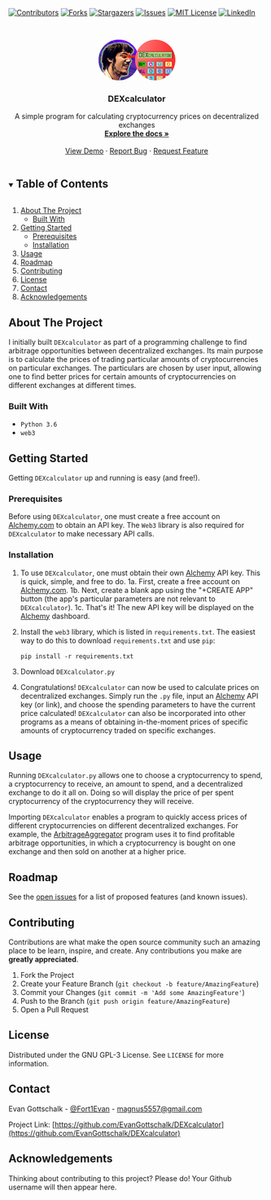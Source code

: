 [![Contributors][contributors-shield]][contributors-url]
[![Forks][forks-shield]][forks-url]
[![Stargazers][stars-shield]][stars-url]
[![Issues][issues-shield]][issues-url]
[![MIT License][license-shield]][license-url]
[![LinkedIn][linkedin-shield]][linkedin-url]



<!-- PROJECT LOGO -->
<br />
<p align="center">
  <a href="https://github.com/EvanGottschalk/DEXcalculator">
    <img src="images/logo.png" alt="Logo" width="151" height="80">
  </a>

  <h3 align="center">DEXcalculator</h3>

  <p align="center">
    A simple program for calculating cryptocurrency prices on decentralized exchanges
    <br />
    <a href="https://github.com/EvanGottschalk/DEXcalculator"><strong>Explore the docs »</strong></a>
    <br />
    <br />
    <a href="https://github.com/EvanGottschalk/DEXcalculator">View Demo</a>
    ·
    <a href="https://github.com/EvanGottschalk/DEXcalculator/issues">Report Bug</a>
    ·
    <a href="https://github.com/EvanGottschalk/DEXcalculator/issues">Request Feature</a>
  </p>
</p>



<!-- TABLE OF CONTENTS -->
<details open="open">
  <summary><h2 style="display: inline-block">Table of Contents</h2></summary>
  <ol>
    <li>
      <a href="#about-the-project">About The Project</a>
      <ul>
        <li><a href="#built-with">Built With</a></li>
      </ul>
    </li>
    <li>
      <a href="#getting-started">Getting Started</a>
      <ul>
        <li><a href="#prerequisites">Prerequisites</a></li>
        <li><a href="#installation">Installation</a></li>
      </ul>
    </li>
    <li><a href="#usage">Usage</a></li>
    <li><a href="#roadmap">Roadmap</a></li>
    <li><a href="#contributing">Contributing</a></li>
    <li><a href="#license">License</a></li>
    <li><a href="#contact">Contact</a></li>
    <li><a href="#acknowledgements">Acknowledgements</a></li>
  </ol>
</details>



<!-- ABOUT THE PROJECT -->
## About The Project

I initially built `DEXcalculator` as part of a programming challenge to find arbitrage opportunities between decentralized exchanges. Its main purpose is to calculate the prices of trading particular amounts of cryptocurrencies on particular exchanges. The particulars are chosen by user input, allowing one to find better prices for certain amounts of cryptocurrencies on different exchanges at different times.


### Built With

* `Python 3.6`
* `web3`


<!-- GETTING STARTED -->
## Getting Started

Getting `DEXcalculator` up and running is easy (and free!).

### Prerequisites

Before using `DEXcalculator`, one must create a free account on [Alchemy.com](https://www.alchemy.com/) to obtain an API key. The `Web3` library is also required for `DEXcalculator` to make necessary API calls.


### Installation

1. To use `DEXcalculator`, one must obtain their own [Alchemy](https://www.alchemy.com/) API key. This is quick, simple, and free to do.
  1a. First, create a free account on [Alchemy.com](https://www.alchemy.com/).
  1b. Next, create a blank app using the "+CREATE APP" button (the app's particular parameters are not relevant to `DEXcalculator`).
  1c. That's it! The new API key will be displayed on the [Alchemy](https://www.alchemy.com/) dashboard.

2. Install the `web3` library, which is listed in `requirements.txt`. The easiest way to do this to download `requirements.txt` and use `pip`:
    ```
    pip install -r requirements.txt
    ```

3. Download `DEXcalculator.py`

4. Congratulations! `DEXcalculator` can now be used to calculate prices on decentralized exchanges. Simply run the `.py` file, input an [Alchemy](https://www.alchemy.com/) API key (or link), and choose the spending parameters to have the current price calculated! `DEXcalculator` can also be incorporated into other programs as a means of obtaining in-the-moment prices of specific amounts of cryptocurrency traded on specific exchanges.


<!-- USAGE EXAMPLES -->
## Usage

Running `DEXcalculator.py` allows one to choose a cryptocurrency to spend, a cryptocurrency to receive, an amount to spend, and a decentralized exchange to do it all on. Doing so will display the price of per spent cryptocurrency of the cryptocurrency they will receive.

Importing `DEXcalculator` enables a program to quickly access prices of different cryptocurrencies on different decentralized exchanges. For example, the [ArbitrageAggregator](https://github.com/EvanGottschalk/ArbitrageAggregator/) program uses it to find profitable arbitrage opportunities, in which a cryptocurrency is bought on one exchange and then sold on another at a higher price.


<!-- ROADMAP -->
## Roadmap

See the [open issues](https://github.com/EvanGottschalk/DEXcalculator/issues) for a list of proposed features (and known issues).


<!-- CONTRIBUTING -->
## Contributing

Contributions are what make the open source community such an amazing place to be learn, inspire, and create. Any contributions you make are **greatly appreciated**.

1. Fork the Project
2. Create your Feature Branch (`git checkout -b feature/AmazingFeature`)
3. Commit your Changes (`git commit -m 'Add some AmazingFeature'`)
4. Push to the Branch (`git push origin feature/AmazingFeature`)
5. Open a Pull Request



<!-- LICENSE -->
## License

Distributed under the GNU GPL-3 License. See `LICENSE` for more information.



<!-- CONTACT -->
## Contact

Evan Gottschalk - [@Fort1Evan](https://twitter.com/Fort1Evan) - magnus5557@gmail.com

Project Link: [https://github.com/EvanGottschalk/DEXcalculator](https://github.com/EvanGottschalk/DEXcalculator)



<!-- ACKNOWLEDGEMENTS -->
## Acknowledgements

Thinking about contributing to this project? Please do! Your Github username will then appear here.





<!-- MARKDOWN LINKS & IMAGES -->
<!-- https://www.markdownguide.org/basic-syntax/#reference-style-links -->
[contributors-shield]: https://img.shields.io/github/contributors/EvanGottschalk/DEXcalculator.svg?style=for-the-badge
[contributors-url]: https://github.com/EvanGottschalk/DEXcalculator/graphs/contributors
[forks-shield]: https://img.shields.io/github/forks/EvanGottschalk/DEXcalculator.svg?style=for-the-badge
[forks-url]: https://github.com/EvanGottschalk/DEXcalculator/network/members
[stars-shield]: https://img.shields.io/github/stars/EvanGottschalk/DEXcalculator.svg?style=for-the-badge
[stars-url]: https://github.com/EvanGottschalk/DEXcalculator/stargazers
[issues-shield]: https://img.shields.io/github/issues/EvanGottschalk/DEXcalculator.svg?style=for-the-badge
[issues-url]: https://github.com/EvanGottschalk/DEXcalculator/issues
[license-shield]: https://img.shields.io/github/license/EvanGottschalk/DEXcalculator.svg?style=for-the-badge
[license-url]: https://github.com/EvanGottschalk/DEXcalculator/blob/master/LICENSE.txt
[linkedin-shield]: https://img.shields.io/badge/-LinkedIn-black.svg?style=for-the-badge&logo=linkedin&colorB=555
[linkedin-url]: https://linkedin.com/in/EvanGottschalk